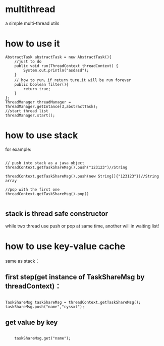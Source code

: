 # multithread
a simple multi-thread utils
# how to use it
<pre><code>AbstractTask abstractTask = new AbstractTask(){
    //just to do
    public void run(ThreadContext threadContext) {
        System.out.println("asdasd");
    }
    // how to run，if return ture,it will be run forever
    public boolean filter(){
        return true;
    }
};
ThreadManager threadManager = ThreadManager.getIntance(3,abstractTask);
//start thread list
threadManager.start();</code></pre>

# how to use stack
for example:
<pre><code>
// push into stack as a java object 
threadContext.getTaskShareMsg().push("123123")//String

threadContext.getTaskShareMsg().push(new String[]{"123123"})//String array

//pop with the first one
threadContext.getTaskShareMsg().pop()

</code></pre>

## stack is thread safe constructor

while two thread use push or pop at same time, another will in waiting list!


# how to use key-value cache
same as stack：
## first step(get instance of TaskShareMsg by threadContext)：
<pre><code>
TaskShareMsg taskShareMsg = threadContext.getTaskShareMsg();
taskShareMsg.push("name","cyssxt");
</code></pre>
## get value by key
<pre><code>
    taskShareMsg.get("name");
</code></pre>
   
   


